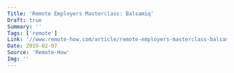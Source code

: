 ```yaml
---
Title: 'Remote Employers Masterclass: Balsamiq'
Draft: true
Summary: ''
Tags: ['remote']
Link: '//www.remote-how.com/article/remote-employers-masterclass-balsamiq/'
Date: 2019-02-07
Source: 'Remote-How'
Img: ''
---
```


